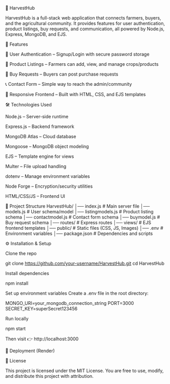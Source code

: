 🌾 HarvestHub

HarvestHub is a full-stack web application that connects farmers, buyers, and the agricultural community.
It provides features for user authentication, product listings, buy requests, and communication, all powered by Node.js, Express, MongoDB, and EJS.

🚀 Features

👤 User Authentication – Signup/Login with secure password storage

🌾 Product Listings – Farmers can add, view, and manage crops/products

🛒 Buy Requests – Buyers can post purchase requests

📞 Contact Form – Simple way to reach the admin/community

🎨 Responsive Frontend – Built with HTML, CSS, and EJS templates

🛠️ Technologies Used

Node.js – Server-side runtime

Express.js – Backend framework

MongoDB Atlas – Cloud database

Mongoose – MongoDB object modeling

EJS – Template engine for views

Multer – File upload handling

dotenv – Manage environment variables

Node Forge – Encryption/security utilities

HTML/CSS/JS – Frontend UI

📂 Project Structure
HarvestHub/
│── index.js             # Main server file
│── models.js            # User schema/model
│── listingmodels.js     # Product listing schema
│── contactmodel.js      # Contact form schema
│── buymodel.js          # Buy request schema
│── routes/              # Express routes
│── views/               # EJS frontend templates
│── public/              # Static files (CSS, JS, Images)
│── .env                 # Environment variables
│── package.json         # Dependencies and scripts

⚙️ Installation & Setup

Clone the repo

git clone https://github.com/your-username/HarvestHub.git
cd HarvestHub


Install dependencies

npm install


Set up environment variables
Create a .env file in the root directory:

MONGO_URI=your_mongodb_connection_string
PORT=3000
SECRET_KEY=superSecret123456


Run locally

npm start


Then visit 👉 http://localhost:3000

🚀 Deployment (Render)



📜 License

This project is licensed under the MIT License.
You are free to use, modify, and distribute this project with attribution.